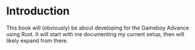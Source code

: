# Introduction

This book will \(obviously\) be about developing for the Gameboy Advance using Rust.  It will start with me documenting my current setup, then will likely expand from there.


